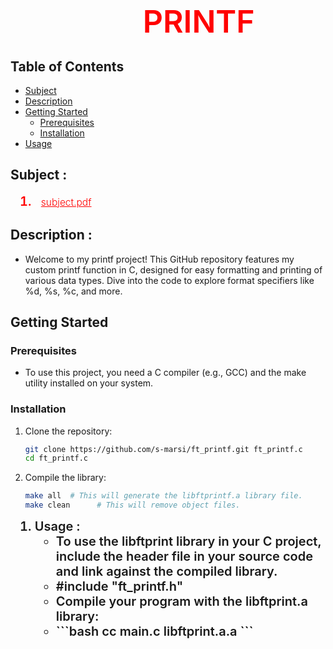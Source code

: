 # <span style="font-size: 50px;font-weight: 600; color: red;margin-left: 42%;"> PRINTF</span>

## Table of Contents
- [Subject](#subject)
- [Description](#description)
- [Getting Started](#getting-started)
  - [Prerequisites](#prerequisites)
  - [Installation](#installation)
- [Usage](#usage)

## Subject :
<ol style="margin-left: 15px;">
  <li style="font-size: 20px; font-weight: 600; color: red;">
     <a href="https://cdn.intra.42.fr/pdf/pdf/106616/en.subject.pdf" target="_blank" style="color: red; font-size: 15.5px; font-weight: 300; margin-left: 10px;"> subject.pdf </a>
  </li>
</ol>

## Description :
- Welcome to my printf project! This GitHub repository features my custom printf function in C, designed for easy formatting and printing of various data types. Dive into the code to explore format specifiers like %d, %s, %c, and more.
    

## Getting Started
### Prerequisites
- To use this project, you need a C compiler (e.g., GCC) and the make utility installed on your system.

### Installation
1. Clone the repository:
    ```bash
    git clone https://github.com/s-marsi/ft_printf.git ft_printf.c
    cd ft_printf.c
    ```
2. Compile the library:
    ```bash
    make all  # This will generate the libftprintf.a library file.
    make clean      # This will remove object files.
    ```

<ol style="margin-left: 15px;">
  <li style="font-size: 20px; font-weight: 600;">
    Usage :
    <ul>
      <li>To use the libftprint library in your C project, include the header file in your source code and link against the compiled library.</li>
      <li>#include "ft_printf.h"</li>
      <li>Compile your program with the libftprint.a library:</li>
      <li>
          ```bash
        cc main.c libftprint.a.a
        ```
      </li>
    </ul>
  </li>
</ol>
